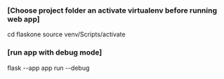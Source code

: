 ### [Choose project folder an activate virtualenv before running web app]
cd flaskone
source venv/Scripts/activate

### [run app with debug mode]
flask --app app run --debug